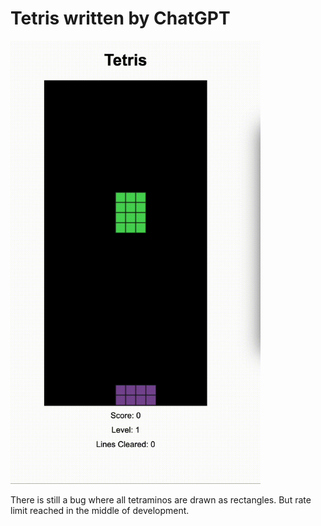 # Tetris written by ChatGPT

<img src="tetris.gif" width="400px" />

There is still a bug where all tetraminos are drawn as rectangles.
But rate limit reached in the middle of development.
